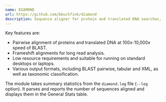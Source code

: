 ```yaml
---
name: DIAMOND
url: https://github.com/bbuchfink/diamond
description: Sequence aligner for protein and translated DNA searches, a drop-in replacement for the NCBI BLAST
---
```


Key features are:

- Pairwise alignment of proteins and translated DNA at 100x-10,000x speed of BLAST.
- Frameshift alignments for long read analysis.
- Low resource requirements and suitable for running on standard desktops or laptops.
- Various output formats, including BLAST pairwise, tabular and XML, as well as taxonomic classification.

The module takes summary statistics from the `diamond.log` file (`--log` option). It parses and reports
the number of sequences aligned and displays them in the General Stats table.
